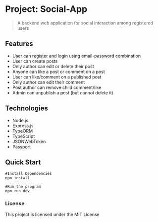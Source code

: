 # Project: Social-App

> A backend web application for social interaction among registered users

## Features

- User can register and login using email-password combination
- User can create posts
- Only author can edit or delete their post
- Anyone can like a post or comment on a post
- User can like/comment on a published post
- Only author can edit their comment
- Post author can remove child comment/like
- Admin can unpublish a post (but cannot delete it)

## Technologies

- Node.js
- Express.js
- TypeORM
- TypeScript
- JSONWebToken
- Passport

## Quick Start

```shell
#Install Dependencies
npm install

#Run the program
npm run dev
```

### License

This project is licensed under the MIT License
